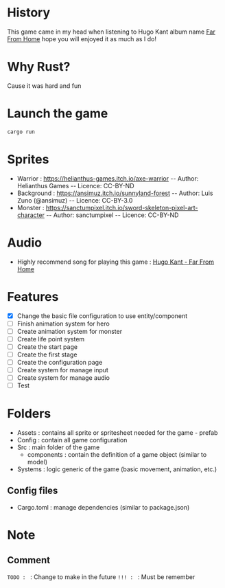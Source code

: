 # History

This game came in my head when listening to Hugo Kant album name [Far From Home](https://www.youtube.com/watch?v=2_aRBPJekjw&t=3048s&ab_channel=SevenBeatsMusic "Hugo Kant - Far From Home")
 hope you will enjoyed it as much as I do!

# Why Rust?

Cause it was hard and fun 

# Launch the game

```rust
cargo run
```

# Sprites

- Warrior : https://helianthus-games.itch.io/axe-warrior
        -- Author: Helianthus Games
        -- Licence: CC-BY-ND
- Background : https://ansimuz.itch.io/sunnyland-forest
        -- Author: Luis Zuno (@ansimuz)
        -- Licence: CC-BY-3.0
- Monster : https://sanctumpixel.itch.io/sword-skeleton-pixel-art-character
        -- Author: sanctumpixel
        -- Licence: CC-BY-ND

# Audio

- Highly recommend song for playing this game : [Hugo Kant - Far From Home](https://www.youtube.com/watch?v=2_aRBPJekjw&t=3048s&ab_channel=SevenBeatsMusic "Hugo Kant - Far From Home")

# Features

- [x] Change the basic file configuration to use entity/component
- [ ] Finish animation system for hero
- [ ] Create animation system for monster
- [ ] Create life point system
- [ ] Create the start page
- [ ] Create the first stage
- [ ] Create the configuration page
- [ ] Create system for manage input
- [ ] Create system for manage audio
- [ ] Test

# Folders

- Assets : contains all sprite or spritesheet needed for the game
        - prefab
- Config : contain all game configuration
- Src : main folder of the game
    - components : contain the definition of a game object (similar to model)
- Systems : logic generic of the game (basic movement, animation, etc.)

## Config files

- Cargo.toml : manage dependencies (similar to package.json)


# Note

## Comment 

```TODO : ``` : Change to  make in the future
```!!! : ``` : Must be remember
